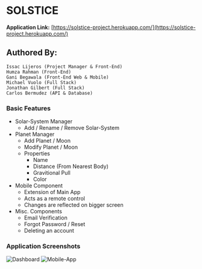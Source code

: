 # SOLSTICE
**Application Link:** [https://solstice-project.herokuapp.com/](https://solstice-project.herokuapp.com/)

## Authored By:
```
Issac Lijeros (Project Manager & Front-End)
Humza Rahman (Front-End)
Gani Begawala (Front-End Web & Mobile)
Michael Vuolo (Full Stack)
Jonathan Gilbert (Full Stack)
Carlos Bermudez (API & Database)
```


### Basic Features
* Solar-System Manager
    * Add / Rename / Remove Solar-System
* Planet Manager
    * Add Planet / Moon
    * Modify Planet / Moon
    * Properties
        * Name
        * Distance (From Nearest Body)
        * Gravitional Pull
        * Color
* Mobile Component
    * Extension of Main App
    * Acts as a remote control
    * Changes are reflected on bigger screen
* Misc. Components
    * Email Verification
    * Forgot Password / Reset
    * Deleting an account


### Application Screenshots
![Dashboard](https://user-images.githubusercontent.com/90791290/200701334-020fde81-b8e4-4aee-afab-4070934945ce.png)
![Mobile-App](https://user-images.githubusercontent.com/90791290/200701345-a8907767-87bd-42ca-b768-af9045525fa6.png)
